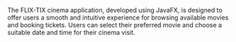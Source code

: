 The FLIX-TIX cinema application, developed using JavaFX, is designed to offer users a smooth and intuitive experience for browsing available movies and booking tickets. Users can select their preferred movie and choose a suitable date and time for their cinema visit.
